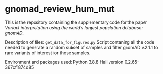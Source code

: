 # gnomad_review_hum_mut
This is the repository containing the supplementary code for the paper _Variant interpretation using the world’s largest population database: gnomAD_.

Description of files:
`get_data_for_figures.py` Script contaning all the code needed to generate a random subset of samples and filter gnomAD v.2.1.1 to rare variants of interest for those samples.

Environment and packages used:
Python 3.8.8
Hail version 0.2.65-367cf1874d85
